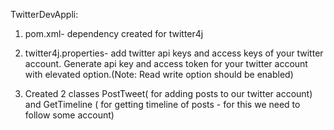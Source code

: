TwitterDevAppli:

1. pom.xml- dependency created for twitter4j

2. twitter4j.properties- add twitter api keys and access keys of your twitter account.
Generate api key and access token  for your twitter account with elevated option.(Note: Read write option should be enabled)

3. Created 2 classes PostTweet( for adding posts to our twitter account)  and GetTimeline ( for getting timeline of posts - for this we need to follow some account)
